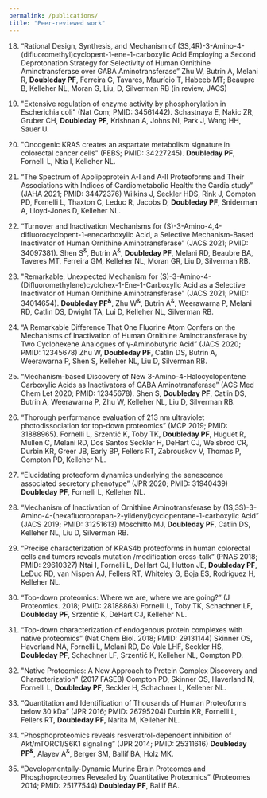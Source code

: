 ```yaml
---
permalink: /publications/
title: "Peer-reviewed work"
---
```


18. “Rational Design, Synthesis, and Mechanism of (3S,4R)-3-Amino-4-(difluoromethyl)cyclopent-1-ene-1-carboxylic Acid Employing a Second Deprotonation Strategy for Selectivity of Human Ornithine Aminotransferase over GABA Aminotransferase”
Zhu W, Butrin A, Melani R, **Doubleday PF**, Ferreira G, Tavares, Maurício T, Habeeb MT; Beaupre B, Kelleher NL, Moran G, Liu, D, Silverman RB (in review, JACS)

17. "Extensive regulation of enzyme activity by phosphorylation in Escherichia coli" (Nat Com; PMID: 34561442).
Schastnaya E, Nakic ZR, Gruber CH, **Doubleday PF**, Krishnan A, Johns NI, Park J, Wang HH, Sauer U.

16. "Oncogenic KRAS creates an aspartate metabolism signature in colorectal cancer cells" (FEBS; PMID: 34227245). **Doubleday PF**, Fornelli L, Ntia I, Kelleher NL. 

15. “The Spectrum of Apolipoprotein A-I and A-II Proteoforms and Their Associations with Indices of Cardiometabolic Health: the Cardia study” (JAHA 2021; PMID: 34472376) 
Wilkins J, Seckler HDS, Rink J, Compton PD, Fornelli L, Thaxton C, Leduc R, Jacobs D, **Doubleday PF**, Sniderman A, Lloyd-Jones D, Kelleher NL.

14. “Turnover and Inactivation Mechanisms for (S)-3-Amino-4,4-difluorocyclopent-1-enecarboxylic Acid, a Selective Mechanism-Based Inactivator of Human Ornithine Aminotransferase” (JACS 2021; PMID: 34097381). 
Shen S<sup>&</sup>, Butrin A<sup>&</sup>, **Doubleday PF**, Melani RD, Beaubre BA, Taveres MT, Ferreira GM, Kelleher NL, Moran GR, Liu D, Silverman RB.

13. "Remarkable, Unexpected Mechanism for (S)-3-Amino-4-(Difluoromethylene)cyclohex-1-Ene-1-Carboxylic Acid as a Selective Inactivator of Human Ornithine Aminotransferase" (JACS 2021; PMID: 34014654). 
**Doubleday PF<sup>&</sup>**, Zhu W<sup>&</sup>, Butrin A<sup>&</sup>, Weerawarna P, Melani RD, Catlin DS, Dwight TA, Lui D, Kelleher NL, Silverman RB.

12. “A Remarkable Difference That One Fluorine Atom Confers on the Mechanisms of Inactivation of Human Ornithine Aminotransferase by Two Cyclohexene Analogues of γ-Aminobutyric Acid” (JACS 2020; PMID: 12345678)
Zhu W, **Doubleday PF**, Catlin DS, Butrin A, Weerawarna P, Shen S, Kelleher NL, Liu D, Silverman RB.

11. “Mechanism-based Discovery of New 3-Amino-4-Halocyclopentene Carboxylic Acids as Inactivators of GABA Aminotransferase” (ACS Med Chem Let 2020; PMID: 12345678). 
Shen S, **Doubleday PF**, Catlin DS, Butrin A, Weerawarna P, Zhu W, Kelleher NL, Liu D,  Silverman RB.

10. “Thorough performance evaluation of 213 nm ultraviolet photodissociation for top-down proteomics” (MCP 2019; PMID: 31888965). 
Fornelli L, Srzentić K, Toby TK, **Doubleday PF**, Huguet R, Mullen C, Melani RD, Dos Santos Seckler H, DeHart CJ, Weisbrod CR, Durbin KR, Greer JB, Early BP, Fellers RT, Zabrouskov V, Thomas P, Compton PD, Kelleher NL.

9. “Elucidating proteoform dynamics underlying the senescence associated secretory phenotype” (JPR 2020; PMID: 31940439) 
**Doubleday PF**, Fornelli L, Kelleher NL.

8. “Mechanism of Inactivation of Ornithine Aminotransferase by (1S,3S)-3-Amino-4-(hexafluoropropan-2-ylidenyl)cyclopentane-1-carboxylic Acid” (JACS 2019; PMID: 31251613)
Moschitto MJ, **Doubleday PF**, Catlin DS, Kelleher NL, Liu D, Silverman RB.

7. “Precise characterization of KRAS4b proteoforms in human colorectal cells and tumors reveals mutation /modification cross-talk” (PNAS 2018; PMID: 29610327)
Ntai I, Fornelli L, DeHart CJ, Hutton JE, **Doubleday PF**, LeDuc RD, van Nispen AJ, Fellers RT, Whiteley G, Boja ES, Rodriguez H, Kelleher NL.

6. “Top-down proteomics: Where we are, where we are going?” (J Proteomics. 2018; PMID: 28188863)
Fornelli L, Toby TK, Schachner LF, **Doubleday PF**, Srzentić K, DeHart CJ, Kelleher NL.

5. “Top-down characterization of endogenous protein complexes with native proteomics” (Nat Chem Biol. 2018; PMID: 29131144)
Skinner OS, Haverland NA, Fornelli L, Melani RD, Do Vale LHF, Seckler HS, **Doubleday PF**, Schachner LF, Srzentić K, Kelleher NL, Compton PD.

4. "Native Proteomics: A New Approach to Protein Complex Discovery and Characterization" (2017 FASEB)
Compton PD, Skinner OS, Haverland N, Fornelli L, **Doubleday PF**, Seckler H, Schachner L, Kelleher NL.

3. “Quantitation and Identification of Thousands of Human Proteoforms below 30 kDa” (JPR 2016; PMID: 26795204)
Durbin KR, Fornelli L, Fellers RT, **Doubleday PF**, Narita M, Kelleher NL.

2. “Phosphoproteomics reveals resveratrol-dependent inhibition of Akt/mTORC1/S6K1 signaling” (JPR 2014; PMID: 25311616)
**Doubleday PF<sup>&</sup>**, Alayev A<sup>&</sup>, Berger SM, Ballif BA, Holz MK.

1. “Developmentally-Dynamic Murine Brain Proteomes and Phosphoproteomes Revealed by Quantitative Proteomics” (Proteomes 2014; PMID: 25177544)
**Doubleday PF**, Ballif BA. 
